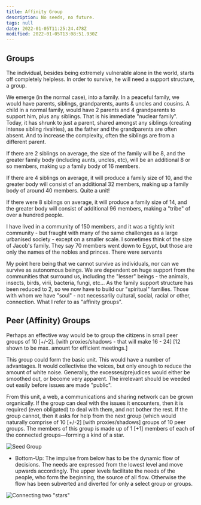 ```yaml
---
title: Affinity Group
description: No seeds, no future.
tags: null
date: 2022-01-05T11:25:24.478Z
modified: 2022-01-05T13:08:51.930Z
---
```


## Groups

The individual, besides being extremely vulnerable alone in the world, starts off completely helpless. In order to survive, he will need a support structure, a group.

We emerge (in the normal case), into a family. In a peaceful family, we would have parents, siblings, grandparents, aunts & uncles and cousins. A child in a normal family, would have 2 parents and 4 grandparents to support him, plus any siblings. That is his immediate "nuclear family". Today, it has shrunk to just a parent, shared amongst any siblings (creating intense sibling rivalries), as the father and the grandparents are often absent. And to increase the complexity, often the siblings are from a different parent.

If there are 2 siblings on average, the size of the family will be 8, and the greater family body (including aunts, uncles, etc), will be an additional 8 or so members, making up a family body of 16 members.

If there are 4 siblings on average, it will produce a family size of 10, and the greater body will consist of an additional 32 members, making up a family body of around 40 members. Quite a unit!

If there were 8 siblings on average, it will produce a family size of 14, and the greater body will consist of additional 96 members, making a "tribe" of over a hundred people.

I have lived in a community of 150 members, and it was a tightly knit community - but fraught with many of the same challenges as a large urbanised society - except on a smaller scale. I sometimes think of the size of Jacob's family. They say 70 members went down to Egypt, but those are only the names of the nobles and princes. There were servants

My point here being that we cannot survive as individuals, nor can we survive as autonomous beings. We are dependent on huge support from the communities that surround us, including the "lesser" beings - the animals, insects, birds, virii, bacteria, fungi, etc... As the family support structure has been reduced to 2, so we now have to build our "spiritual" families. Those with whom we have "soul" - not necessarily cultural, social, racial or other, connection. What I refer to as "affinity groups".

## Peer (Affinity) Groups

Perhaps an effective way would be to group the citizens in small peer groups of 10 [+/-2]. [with proxies/shadows - that will make 16 - 24] [12 shown to be max. amount for efficient meetings.]

This group could form the basic unit. This would have a number of advantages. It would collectivise the voices, but only enough to reduce the amount of white noise. Generally, the excesses/prejudices would either be smoothed out, or become very apparent. The irrelevant should be weeded out easily before issues are made "public".

From this unit, a web, a communications and sharing network can be grown organically. If the group can deal with the issues it encounters, then it is required (even obligated) to deal with them, and not bother the rest. If the group cannot, then it asks for help from the next group (which would naturally comprise of 10 [+/-2] [with proxies/shadows] groups of 10 peer groups. The members of this group is made up of 1 [+1] members of each of the connected groups&mdash;forming a kind of a star.

![Seed Group](/posts/img/tol/group_star.svg)

- Bottom-Up: The impulse from below has to be the dynamic flow of decisions. The needs are expressed from the lowest level and move upwards accordingly. The upper levels facilitate the needs of the people, who form the beginning, the source of all flow. Otherwise the flow has been subverted and diverted for only a select group or groups.

![Connecting two "stars"](/posts/img/tol/group_connect.svg)

